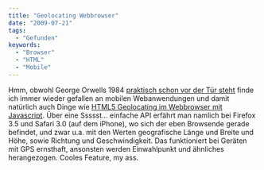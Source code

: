 ```yaml
---
title: "Geolocating Webbrowser"
date: "2009-07-21"
tags:
  - "Gefunden"
keywords:
  - "Browser"
  - "HTML"
  - "Mobile"
---
```


Hmm, obwohl George Orwells 1984 [praktisch schon vor der Tür steht](http://anmutunddemut.de/2009/07/20/gleicher) finde ich immer wieder gefallen an mobilen Webanwendungen und damit natürlich auch Dinge wie [HTML5 Geolocating im Webbrowser mit Javascript](http://benwerd.com/2009/07/geolocation-in-html-5-and-javascript/). Über eine Ssssst… einfache API erfährt man namlich bei Firefox 3.5 und Safari 3.0 (auf dem iPhone), wo sich der eben Browsende gerade befindet, und zwar u.a. mit den Werten geografische Länge und Breite und Höhe, sowie Richtung und Geschwindigkeit. Das funktioniert bei Geräten mit GPS ernsthaft, ansonsten werden Einwahlpunkt und ähnliches herangezogen. Cooles Feature, my ass.
